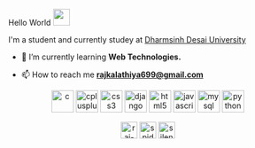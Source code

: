 Hello World <img src="https://github.com/TheDudeThatCode/TheDudeThatCode/raw/master/Assets/Earth.gif" width="30" style = "margin-top=5px"/>
<p> I'm a student and currently studey at <a href="https://ddu.ac.in/">Dharmsinh Desai University</a> </p>

- 🌱 I’m currently learning **Web Technologies.**

- 📫 How to reach me **rajkalathiya699@gmail.com**

<p align="center"><img src="https://devicons.github.io/devicon/devicon.git/icons/c/c-original.svg" alt="c" width="40" height="40"/> <img src="https://devicons.github.io/devicon/devicon.git/icons/cplusplus/cplusplus-original.svg" alt="cplusplus" width="40" height="40"/> <img src="https://devicons.github.io/devicon/devicon.git/icons/css3/css3-original-wordmark.svg" alt="css3" width="40" height="40"/> <img src="https://devicons.github.io/devicon/devicon.git/icons/django/django-original.svg" alt="django" width="40" height="40"/> <img src="https://devicons.github.io/devicon/devicon.git/icons/html5/html5-original-wordmark.svg" alt="html5" width="40" height="40"/> <img src="https://devicons.github.io/devicon/devicon.git/icons/javascript/javascript-original.svg" alt="javascript" width="40" height="40"/> <img src="https://devicons.github.io/devicon/devicon.git/icons/mysql/mysql-original-wordmark.svg" alt="mysql" width="40" height="40"/> <img src="https://devicons.github.io/devicon/devicon.git/icons/python/python-original.svg" alt="python" width="40" height="40"/></p>

<p align="center">
<a href="https://linkedin.com/in/raj-kalathiya-0bbab8193" target="_blank"><img align="center" src="https://cdn.jsdelivr.net/npm/simple-icons@3.0.1/icons/linkedin.svg" alt="raj-kalathiya-0bbab8193" height="30" width="30" /></a>
<a href="https://instagram.com/spidy_02" target="_blank"><img align="center" src="https://cdn.jsdelivr.net/npm/simple-icons@3.0.1/icons/instagram.svg" alt="spidy_02" height="30" width="30" /></a>
<a href="https://www.codechef.com/users/silent_spider" target="_blank"><img align="center" src="https://cdn.jsdelivr.net/npm/simple-icons@3.1.0/icons/codechef.svg" alt="silent_spider" height="30" width="30" /></a>
</p>
